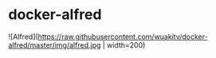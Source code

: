 # docker-alfred

![Alfred](https://raw.githubusercontent.com/wuakitv/docker-alfred/master/img/alfred.jpg | width=200)
